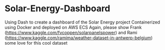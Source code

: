 # Solar-Energy-Dashboard

Using Dash to create a dashboard of the Solar Energy project
Containerized using Docker and deployed on AWS ECS
Again, please show Frank (https://www.kaggle.com/fvcoppen/solarpanelspower) and Rami (https://www.kaggle.com/ramima/weather-dataset-in-antwerp-belgium) some love for this cool dataset
